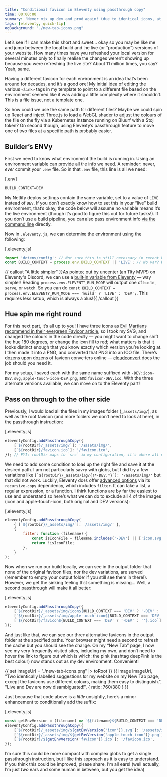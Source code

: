```yaml
---
title: "Conditional favicon in Eleventy using passthrough copy"
time: 00:00:00
summary: 'Never mix up dev and prod again! (due to identical icons, at least)'
tags: [eleventy, quick-tip]
ogBackground: "./new-tab-icons.png"
---
```


Let’s see if I can make this short and sweet… okay so you may be like me and jump between the local build and the live (or “production”) versions of your website. How many times have you refreshed your local version for several minutes only to finally realise the changes weren’t showing up because you were refreshing the live site? About 11 million times, you say? Yeah, same.

Having a different favicon for each environment is an idea that’s been around for decades, and it’s a good one! My initial idea of editing the various `<link>` tags in my template to point to a different file based on the environment seemed like it was adding a little complexity where it shouldn’t. This is a file issue, not a template one.

So how could we use the same path for different files? Maybe we could spin up React and inject Three.js to load a WebGL shader to adjust the colours of the file on the fly via a Kubernetes instance running on Bluurf with a Stoj token? On second though, using Eleventy’s passthrough feature to move one of two files at a specific path is probably easier.

## Builder’s ENVy

First we need to know what environment the build is running in. Using an environment variable can provide all the info we need. A reminder: never, _ever_ commit your `.env` file. So in that `.env` file, this line is all we need:

[.env]
```txt
BUILD_CONTEXT=DEV
```

My Netlify deploy settings contain the same variable, set to a value of `LIVE` instead of `DEV`. If you don’t exactly know how to set this in your “live” build environment, that’s okay, the code below will assume no variable means it’s the live environment (though it’s good to figure this out for future tasks!). If you don’t use a build pipeline, you can also pass environment info [via the command line](https://www.11ty.dev/docs/environment-vars/#via-the-command-line) directly.

Now in `.eleventy.js`, we can determine the environment using the following:

[.eleventy.js]
```js
import 'dotenv/config'; // Not sure this is still necessary in recent Node versions...?
const BUILD_CONTEXT = process.env.BUILD_CONTEXT || 'LIVE'; // No var? We're doing it LIVE
```

{{ callout "A little simpler" }}As pointed out by uncenter (an 11ty MVP!) on Eleventy's Discord, we can use a [built-in variable from Eleventy](https://www.11ty.dev/docs/environment-vars/#eleventy-supplied) — way simpler! Reading `process.env.ELEVENTY_RUN_MODE` will output one of `build`, `serve`, or `watch`. So you can do `const BUILD_CONTEXT = process.env.ELEVENTY_RUN_MODE === 'build' ? 'LIVE' : 'DEV';`. This requires less setup, which is always a plus!{{ /callout }}

## Hue spin me right round

For this next part, it’s all up to you! I have three icons as [Evil Martians recommend in their evergreen Favicon article](https://evilmartians.com/chronicles/how-to-favicon-in-2021-six-files-that-fit-most-needs), so I took my SVG, and changed the colours in the code directly — you might want to change shift the hue 180 degrees, or change the icon fill to red; what matters is that it looks distinct enough that you know exactly which version you’re looking at. I then made it into a PNG, and converted that PNG into an ICO file. There’s dozens upon dozens of favicon converters online — [cloudconvert](https://cloudconvert.com/png-to-ico) does the job should you need it.

For my setup, I saved each with the same name suffixed with `-DEV`: `icon-DEV.svg`, `apple-touch-icon-DEV.png`, and `favicon-DEV.ico`. With the three alternate versions available, we can move on to the Eleventy part!

## Pass on through to the other side

Previously, I would load all the files in my images folder (`_assets/img/`), as well as the root favicon (and more folders we don’t need to look at here), in the passthrough instruction:

[.eleventy.js]
```js
eleventyConfig.addPassthroughCopy({
	[`${rootDir}/_assets/img/`]: '/assets/img/',
	[`${rootDir}/favicon.ico`]: '/favicon.ico',
}); // FYI: rootDir maps to `src` in my configuration, it's where all my source files are
```

We need to add some condition to load up the right file and save it at the desired path. I am not particularly savvy with globs, but I did try a few variations like ``[`${rootDir}/_assets/img/{!*-DEV.*}`]: '/assets/img/'`` but that did not work. Luckily, Eleventy does offer [advanced options](https://www.11ty.dev/docs/copy/#advanced-options) via its `recursive-copy` dependency, which includes `filter`. It can take a list, a regular expression, or a function. I think functions are by far the easiest to use and understand so here’s what we can do to exclude all 4 of the images (icon and apple-touch-icon, both original and DEV versions):

[.eleventy.js]
```js
eleventyConfig.addPassthroughCopy(
	{ [`${rootDir}/_assets/img/`]: '/assets/img/' },
	{
		filter: function (filename) {
			const isIconFile = filename.includes('-DEV') || ['icon.svg', 'apple-touch-icon.png'].includes(filename);
			return !isIconFile;
		},
	}
);
```

Now when we run our build locally, we can see in the output folder that none of the original favicon files, nor the dev variations, are served (remember to empty your output folder if you still see them in there!). However, we get the sinking feeling that something is missing… Well, a second passthrough will make it all better:

[.eleventy.js]
```js
eleventyConfig.addPassthroughCopy({
	[`${rootDir}/_assets/img/icon${BUILD_CONTEXT === 'DEV' ? '-DEV' : ''}.svg`]: '/assets/img/icon.svg',
	[`${rootDir}/_assets/img/apple-touch-icon${BUILD_CONTEXT === 'DEV' ? '-DEV' : ''}.png`]: '/assets/img/apple-touch-icon.png',
	[`${rootDir}/favicon${BUILD_CONTEXT === 'DEV' ? '-DEV' : ''}.ico`]: '/favicon.ico',
});
```

And just like that, we can see our three alternative favicons in the output folder at the specified paths. Your browser might need a second to refresh the cache but you should see the change. On my “New Tab” page, I now see my very frequently visited sites, including my own, and don’t need to hover the link to figure out which is which: the pink (hashtag deepPink is the best colour) now stands out as my dev environment. Convenient!

{{ set imageUrl = "./new-tab-icons.png" |> toRoot }}
{{ image imageUrl, "Two identically labelled suggestions for my website on my New Tab page, except the favicons use different colours, making them easy to distinguish.", "Live and Dev are now disambiguated!", { ratio: 760/380 } }}

Just because that code above is a *little* unsightly, here’s a minor enhancement to conditionally add the suffix:

[.eleventy.js]
```js
const getEnvVersion = (filename) => `${filename}${BUILD_CONTEXT === 'DEV' ? '-DEV' : ''}`;
eleventyConfig.addPassthroughCopy({
	[`${rootDir}/_assets/img/${getEnvVersion('icon')}.svg`]: '/assets/img/icon.svg',
	[`${rootDir}/_assets/img/${getEnvVersion('apple-touch-icon')}.png`]: '/assets/img/apple-touch-icon.png',
	[`${rootDir}/${getEnvVersion('favicon')}.ico`]: '/favicon.ico',
});
```

I’m sure this could be more compact with complex globs to get a single passthrough instruction, but I like this approach as it is easy to understand. If you think this could be improved, please share, I’m all ears! (well actually, I’m just _two_ ears and some human in between, but you get the idea)